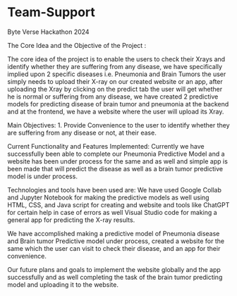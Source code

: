 # Team-Support
Byte Verse Hackathon 2024

The Core Idea and the Objective of the Project :

The core idea of the project is to enable the users to check their Xrays and identify whether they are suffering from any disease, we have specifically implied upon 2 specific diseases i.e. Pneumonia and Brain Tumors the user simply needs to upload their X-ray on our created website or an app, after uploading the Xray by clicking on the predict tab the user will get whether he is normal or suffering from any disease, we have created 2 predictive models for predicting disease of brain tumor and pneumonia at the backend and at the frontend, we have a website where the user will upload its Xray.

Main Objectives: 1. Provide Convenience to the user to identify whether they are suffering from any disease or not, at their ease.


Current Functionality and Features Implemented: Currently we have successfully been able to complete our Pneumonia Predictive Model and a website has been under process for the same and as well and simple app is been made that will predict the disease as well as a brain tumor predictive model is under process.

Technologies and tools have been used are: We have used Google Collab and Jupyter Notebook for making the predictive models as well using HTML, CSS, and Java script for creating and website and tools like ChatGPT for certain help in case of errors as well Visual Studio code for making a general app for predicting the X-ray results.

We have accomplished making a predictive model of Pneumonia disease and Brain tumor Predictive model under process, created a website for the same which the user can visit to check their disease, and an app for their convenience.

Our future plans and goals to implement the website globally and the app successfully and as well completing the task of the brain tumor predicting model and uploading it to the website.



